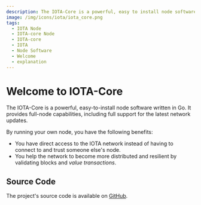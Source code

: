 ```yaml
---
description: The IOTA-Core is a powerful, easy to install node software written in Go. It provides the full node capabilities including full support of the latest network updates.
image: /img/icons/iota/iota_core.png
tags:
  - IOTA Node
  - IOTA-core Node
  - IOTA-core
  - IOTA
  - Node Software
  - Welcome
  - explanation
---
```


# Welcome to IOTA-Core

The IOTA-Core is a powerful, easy-to-install node software written in Go.
It provides full-node capabilities, including full support for the latest network updates.

By running your own node, you have the following benefits:

- You have direct access to the IOTA network instead of having to connect to and trust someone else's node.
- You help the network to become more distributed and resilient by validating blocks and _value transactions_.

## Source Code

The project's source code is available on [GitHub](https://github.com/iotaledger/iota-core).

